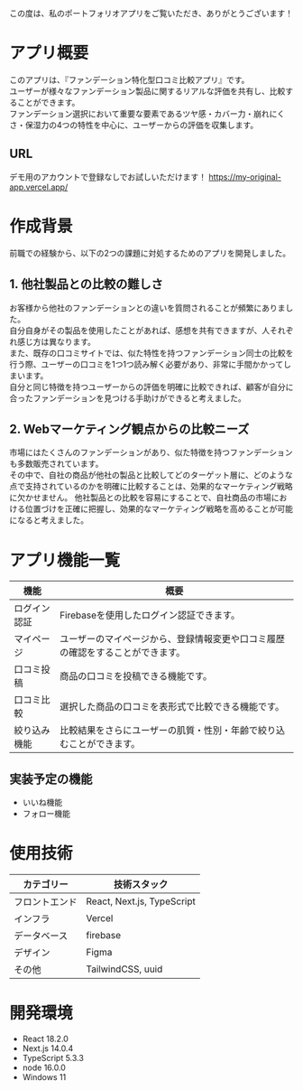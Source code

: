 この度は、私のポートフォリオアプリをご覧いただき、ありがとうございます！

# アプリ概要
このアプリは、『ファンデーション特化型口コミ比較アプリ』です。  
ユーザーが様々なファンデーション製品に関するリアルな評価を共有し、比較することができます。  
ファンデーション選択において重要な要素であるツヤ感・カバー力・崩れにくさ・保湿力の4つの特性を中心に、ユーザーからの評価を収集します。

## URL
デモ用のアカウントで登録なしでお試しいただけます！
https://my-original-app.vercel.app/

# 作成背景
前職での経験から、以下の2つの課題に対処するためのアプリを開発しました。

## 1. 他社製品との比較の難しさ
お客様から他社のファンデーションとの違いを質問されることが頻繁にありました。  
自分自身がその製品を使用したことがあれば、感想を共有できますが、人それぞれ感じ方は異なります。  
また、既存の口コミサイトでは、似た特性を持つファンデーション同士の比較を行う際、ユーザーの口コミを1つ1つ読み解く必要があり、非常に手間かかってしまいます。  
自分と同じ特徴を持つユーザーからの評価を明確に比較できれば、顧客が自分に合ったファンデーションを見つける手助けができると考えました。

## 2. Webマーケティング観点からの比較ニーズ
市場にはたくさんのファンデーションがあり、似た特徴を持つファンデーションも多数販売されています。  
その中で、自社の商品が他社の製品と比較してどのターゲット層に、どのような点で支持されているのかを明確に比較することは、効果的なマーケティング戦略に欠かせません。
他社製品との比較を容易にすることで、自社商品の市場における位置づけを正確に把握し、効果的なマーケティング戦略を高めることが可能になると考えました。

# アプリ機能一覧
| 機能 | 概要 |
---- | ----
| ログイン認証 | Firebaseを使用したログイン認証できます。 |
| マイページ | ユーザーのマイページから、登録情報変更や口コミ履歴の確認をすることができます。|
| 口コミ投稿 | 商品の口コミを投稿できる機能です。|
| 口コミ比較 | 選択した商品の口コミを表形式で比較できる機能です。 |
| 絞り込み機能 | 比較結果をさらにユーザーの肌質・性別・年齢で絞り込むことができます。 |

## 実装予定の機能
- いいね機能
- フォロー機能

# 使用技術
| カテゴリー | 技術スタック |
---- | ----
| フロントエンド | React, Next.js, TypeScript |
| インフラ | Vercel |
| データベース | firebase |
| デザイン | Figma |
| その他 | TailwindCSS, uuid |

# 開発環境
- React 18.2.0
- Next.js 14.0.4
- TypeScript 5.3.3
- node 16.0.0
- Windows 11
